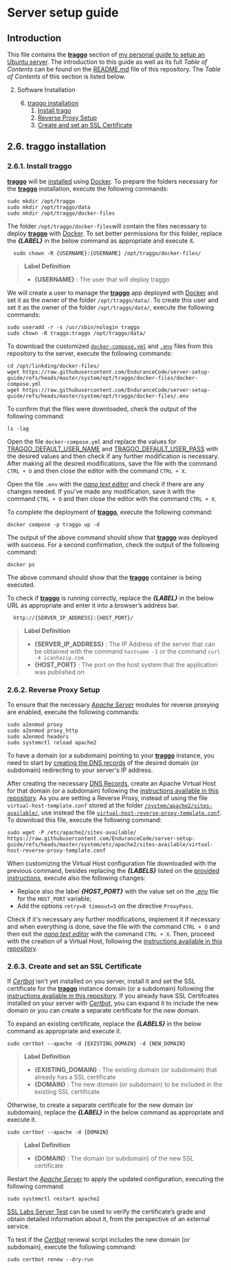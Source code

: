 # Server setup guide

## Introduction

This file contains the [**traggo**](https://traggo.net/) section of [my personal guide to setup an Ubuntu server](https://github.com/EnduranceCode/server-setup-guide). The introduction to this guide as well as its full *Table of Contents* can be found on the [README.md](./README.md) file of this repository. The *Table of Contents* of this section is listed below.

2. Software Installation

    6. [traggo installation](./02-06-traggo-installation.md)
        1. [Install trago](#261-install-traggo)
        2. [Reverse Proxy Setup](#262-reverse-proxy-setup)
        3. [Create and set an SSL Certificate](#263-create-and-set-an-ssl-certificate)

## 2.6. traggo installation

### 2.6.1. Install traggo

[**traggo**](https://traggo.net/) will be [installed](https://traggo.net/install/) using [Docker](https://www.docker.com/). To prepare the folders necessary for the [**traggo**](https://traggo.net/) installation, execute the following commands:

    sudo mkdir /opt/traggo
    sudo mkdir /opt/traggo/data
    sudo mkdir /opt/traggo/docker-files

The folder `/opt/traggo/docker-files`will contain the files necessary to deploy [**traggo**](https://traggo.net/) with [Docker](https://www.docker.com/). To set better permissions for this folder, replace the ***{LABEL}*** in the below command as appropriate and execute it.

      sudo chown -R {USERNAME}:{USERNAME} /opt/traggo/docker-files/

> **Label Definition**
>
> + **{USERNAME}** : The user that will deploy traggo

We will create a user to manage the [**traggo**](https://traggo.net/) app deployed with [Docker](https://www.docker.com/) and set it as the owner of the folder `/opt/traggo/data/`. To create this user and set it as the owner of the folder `/opt/traggo/data/`, execute the following commands:

    sudo useradd -r -s /usr/sbin/nologin traggo
    sudo chown -R traggo:traggo /opt/traggo/data/

To download the customized [`docker-compose.yml`](./system/opt/traggo/docker-files/docker-compose.yml) and [`.env`](./system/opt/traggo/docker-files/.env) files from this repository to the server, execute the following commands:

    cd /opt/linkding/docker-files/
    wget https://raw.githubusercontent.com/EnduranceCode/server-setup-guide/refs/heads/master/system/opt/traggo/docker-files/docker-compose.yml
    wget https://raw.githubusercontent.com/EnduranceCode/server-setup-guide/refs/heads/master/system/opt/traggo/docker-files/.env

To confirm that the files were downloaded, check the output of the following command:

    ls -lag

Open the file `docker-compose.yml` and replace the values for [TRAGGO_DEFAULT_USER_NAME](https://traggo.net/config/) and [TRAGGO_DEFAULT_USER_PASS](https://traggo.net/config/) with the desired values and then check if any further modification is necessary. After making all the desired modifications, save the file with the command `CTRL + O` and then close the editor with the command `CTRL + X`.

Open the file `.env` with the [*nano text editor*](https://www.nano-editor.org/) and check if there are any changes needed. If you've made any modification, save it with the command `CTRL + O` and then close the editor with the command `CTRL + X`.

To complete the deployment of [**traggo**](https://traggo.net/), execute the following command:

    docker compose -p traggo up -d

The output of the above command should show that [**traggo**](https://traggo.net/) was deployed with success. For a second confirmation, check the output of the following command:

    docker ps

The above command should show that the [**traggo**](https://traggo.net/) container is being executed.

To check if [**traggo**](https://traggo.net/) is running correctly, replace the ***{LABEL}*** in the below URL as appropriate and enter it into a browser’s address bar.

      http://{SERVER_IP_ADDRESS}:{HOST_PORT}/

> **Label Definition**
>
> + **{SERVER_IP_ADDRESS}** : The IP Address of the server that can be obtained with the command `hostname -I` or the command `curl -4 icanhazip.com`
> + **{HOST_PORT}**      : The port on the host system that the application was published on

### 2.6.2. Reverse Proxy Setup

To ensure that the necessary [*Apache Server*](https://httpd.apache.org/) modules for reverse proxying are enabled, execute the following commands:

    sudo a2enmod proxy
    sudo a2enmod proxy_http
    sudo a2enmod headers
    sudo systemctl reload apache2

To have a domain (or a subdomain) pointing to your [**traggo**](https://traggo.net/) instance, you need to start by [creating the DNS records](https://docs.digitalocean.com/products/networking/dns/how-to/manage-records/) of the desired domain (or subdomain) redirecting to your server's IP address.

After creating the necessary [DNS Records](https://docs.digitalocean.com/products/networking/dns/), create an Apache Virtual Host for that domain (or a subdomain) following the [instructions available in this repository](./03-01-apache-server-management.md#311-apache--create-a-virtual-host). As you are setting a Reverse Proxy, instead of using the file `virtual-host-template.conf` stored at the folder [`/system/apache2/sites-available/`](./system/apache2/sites-available/), use instead the file [`virtual-host-reverse-proxy-template.conf`](./system/etc/apache2/sites-available/virtual-host-reverse-proxy-template.conf). To download this file, execute the following command:

    sudo wget -P /etc/apache2/sites-available/ https://raw.githubusercontent.com/EnduranceCode/server-setup-guide/refs/heads/master/system/etc/apache2/sites-available/virtual-host-reverse-proxy-template.conf

When customizing the Virtual Host configuration file downloaded with the previous command, besides replacing the ***{LABELS}*** listed on the [provided instructions](./03-01-apache-server-management.md#211-install-apache), execute also the following changes:

+ Replace also the label ***{HOST_PORT}*** with the value set on the [.env](./system/opt/traggo/docker-files/.env) file for the `HOST_PORT` variable;
+ Add the options `retry=0 timeout=5` on the directive `ProxyPass`.

Check if it's necessary any further modifications, implement it if necessary and when everything is done, save the file with the command `CTRL + O` and then exit the [*nano text editor*](https://www.nano-editor.org/) with the command `CTRL + X`. Then, proceed with the creation of a Virtual Host, following the [instructions available in this repository](./03-01-apache-server-management.md#311-apache--create-a-virtual-host).

### 2.6.3. Create and set an SSL Certificate

If [*Certbot*](https://certbot.eff.org/instructions?ws=apache&os=ubuntufocal) isn't yet installed on you server, install it and set the SSL certificate for the [**traggo**](https://traggo.net/) instance domain (or a subdomain) following the [instructions available in this repository](./03-01-apache-server-management.md#312-apache--secure-apache-with-lets-encrypt). If you already have SSL Certifcates installed on your server with [*Certbot*](https://certbot.eff.org/instructions?ws=apache&os=ubuntufocal), you can expand it to include the new domain or you can create a separate certificate for the new domain.

To expand an existing certificate, replace the ***{LABELS}*** in the below command as appropriate and execute it.

    sudo certbot --apache -d {EXISTING_DOMAIN} -d {NEW_DOMAIN}

> **Label Definition**
>
> + **{EXISTING_DOMAIN}** : The existing domain (or subdomain) that already has a SSL certificate
> + **{DOMAIN}**          : The new domain (or subdomain) to be included in the existing SSL certificate

Otherwise, to create a separate certificate for the new domain (or subdomain), replace the ***{LABEL}*** in the below command as appropriate and execute it.

    sudo certbot --apache -d {DOMAIN}

> **Label Definition**
>
> + **{DOMAIN}** : The domain (or subdomain) of the new SSL certificate

Restart the [*Apache Server*](https://httpd.apache.org/) to apply the updated configuration, executing the following command:

    sudo systemctl restart apache2

[SSL Labs Server Test](https://www.ssllabs.com/ssltest/) can be used to verify the certificate’s grade and obtain detailed information about it, from the perspective of an external service.

To test if the [*Certbot*](https://certbot.eff.org/instructions?ws=apache&os=ubuntufocal) renewal script includes the new domain (or subdomain), execute the following command:

    sudo certbot renew --dry-run
